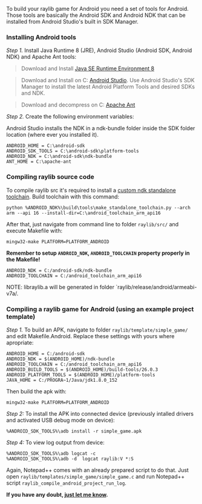 To build your raylib game for Android you need a set of tools for Android. Those tools are basically the Android SDK and Android NDK that can be installed from Android Studio's built in SDK Manager.

### Installing Android tools

_Step 1._ Install Java Runtime 8 (JRE), Android Studio (Android SDK, Android NDK) and Apache Ant tools:

> Download and Install [Java SE Runtime Environment 8](http://www.oracle.com/technetwork/java/javase/downloads/jre8-downloads-2133155.html)

> Download and Install on C: [Android Studio](https://dl.google.com/dl/android/studio/install/3.0.1.0/android-studio-ide-171.4443003-windows.exe).
Use Android Studio's SDK Manager to install the latest Android Platform Tools and desired SDKs and NDK.

> Download and decompress on C: [Apache Ant](http://www-eu.apache.org/dist//ant/binaries/apache-ant-1.10.1-bin.zip)

_Step 2._ Create the following environment variables:

Android Studio installs the NDK in a ndk-bundle folder inside the SDK folder location (where ever you installed it).

    ANDROID_HOME = C:\android-sdk
    ANDROID_SDK_TOOLS = C:\android-sdk\platform-tools
    ANDROID_NDK = C:\android-sdk\ndk-bundle
    ANT_HOME = C:\apache-ant

### Compiling raylib source code

To compile raylib src it's required to install a [custom ndk standalone toolchain](https://developer.android.com/ndk/guides/standalone_toolchain.html).
 Build toolchain with this command:

    python %ANDROID_NDK%\build\tools\make_standalone_toolchain.py --arch arm --api 16 --install-dir=C:\android_toolchain_arm_api16

After that, just navigate from command line to folder `raylib/src/` and execute Makefile with:

    mingw32-make PLATFORM=PLATFORM_ANDROID

**Remember to setup `ANDROID_NDK`, `ANDROID_TOOLCHAIN` property properly in the Makefile!**

    ANDROID_NDK = C:/android-sdk/ndk-bundle
    ANDROID_TOOLCHAIN = C:/android_toolchain_arm_api16

NOTE: libraylib.a will be generated in folder `raylib/release/android/armeabi-v7a/.

### Compiling a raylib game for Android (using an example project template)

_Step 1._ To build an APK, navigate to folder `raylib/template/simple_game/` and edit Makefile.Android. Replace these
settings with yours where apropriate:

    ANDROID_HOME = C:/android-sdk
    ANDROID_NDK = $(ANDROID_HOME)/ndk-bundle
    ANDROID_TOOLCHAIN = C:/android_toolchain_arm_api16
    ANDROID_BUILD_TOOLS = $(ANDROID_HOME)/build-tools/26.0.3
    ANDROID_PLATFORM_TOOLS = $(ANDROID_HOME)/platform-tools
    JAVA_HOME = C:/PROGRA~1/Java/jdk1.8.0_152

Then build the apk with:
    
    mingw32-make PLATFORM=PLATFORM_ANDROID

_Step 2:_ To install the APK into connected device (previously intalled drivers and activated USB debug mode on device):

    %ANDROID_SDK_TOOLS%\adb install -r simple_game.apk

_Step 4:_ To view log output from device:

    %ANDROID_SDK_TOOLS%\adb logcat -c
    %ANDROID_SDK_TOOLS%\adb -d  logcat raylib:V *:S

Again, Notepad++ comes with an already prepared script to do that. Just open `raylib/templates/simple_game/simple_game.c` and run Notepad++ script `raylib_compile_android_project_run_log`.


**If you have any doubt, [just let me know][raysan5].**

[raysan5]: mailto:raysan5@gmail.com "Ramon Santamaria - Ray San"